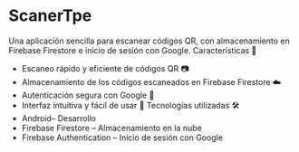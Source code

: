 # ScanerTpe
Una aplicación sencilla para escanear códigos QR, con almacenamiento en Firebase Firestore e inicio de sesión con Google.
Características 🚀
- Escaneo rápido y eficiente de códigos QR 📷
- Almacenamiento de los códigos escaneados en Firebase Firestore ☁️
- Autenticación segura con Google 🔐
- Interfaz intuitiva y fácil de usar 🎨
Tecnologías utilizadas 🛠️
- Android– Desarrollo
- Firebase Firestore – Almacenamiento en la nube
- Firebase Authentication – Inicio de sesión con Google
